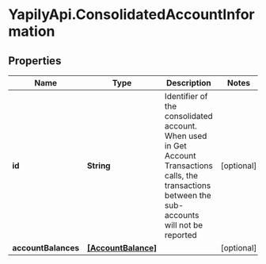 # YapilyApi.ConsolidatedAccountInformation

## Properties

Name | Type | Description | Notes
------------ | ------------- | ------------- | -------------
**id** | **String** | Identifier of the consolidated account. When used in Get Account Transactions calls, the transactions between the sub-accounts will not be reported | [optional] 
**accountBalances** | [**[AccountBalance]**](AccountBalance.md) |  | [optional] 


